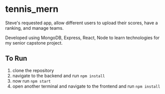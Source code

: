 # tennis_mern
Steve's requested app, allow different users to upload their scores, have a ranking, and manage teams.

Developed using MongoDB, Express, React, Node to learn technologies for my senior capstone project.

## To Run
1. clone the repository
2. navigate to the backend and run `npm install`
3. now run `npm start`
4. open another terminal and navigate to the frontend and run `npm install`
